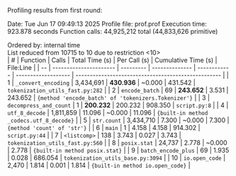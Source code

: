 Profiling results from first round: 

Date: Tue Jun 17 09:49:13 2025
Profile file: prof.prof
Execution time: 923.878 seconds
Function calls: 44,925,212 total (44,833,626 primitive)

Ordered by: internal time  
List reduced from 10715 to 10 due to restriction <10>  
| #  | Function               | Calls     | Total Time (s) | Per Call (s) | Cumulative Time (s) | File\:Line                                          |
| -- | ---------------------- | --------- | -------------- | ------------ | ------------------- | --------------------------------------------------- |
| 1  | `_convert_encoding`    | 3,434,691 | **430.936**    | \~0.000      | 431.542             | `tokenization_utils_fast.py:282`                    |
| 2  | `encode_batch`         | 69        | **243.652**    | 3.531        | 243.652             | `{method 'encode_batch' of 'tokenizers.Tokenizer'}` |
| 3  | `decompress_and_count` | 1         | **200.232**    | 200.232      | 908.350             | `script.py:8`                                       |
| 4  | `utf_8_decode`         | 1,811,859 | 11.096         | \~0.000      | 11.096              | `{built-in method _codecs.utf_8_decode}`            |
| 5  | `str.count`            | 3,434,710 | 7.300          | \~0.000      | 7.300               | `{method 'count' of 'str'}`                         |
| 6  | `main`                 | 1         | 4.158          | 4.158        | 914.302             | `script.py:44`                                      |
| 7  | `<listcomp>`           | 138       | 3.743          | 0.027        | 3.743               | `tokenization_utils_fast.py:560`                    |
| 8  | `posix.stat`           | 24,737    | 2.778          | \~0.000      | 2.778               | `{built-in method posix.stat}`                      |
| 9  | `batch_encode_plus`    | 69        | 1.935          | 0.028        | 686.054             | `tokenization_utils_base.py:3094`                   |
| 10 | `io.open_code`         | 2,470     | 1.814          | 0.001        | 1.814               | `{built-in method io.open_code}`                    |
